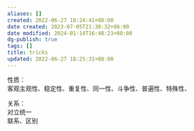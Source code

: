```yaml
---
aliases: []
created: 2022-06-27 18:24:41+08:00
date created: 2023-07-05T21:38:32+08:00
date modified: 2024-01-14T16:48:23+08:00
dg-publish: true
tags: []
title: tricks
updated: 2022-06-27 18:25:31+08:00
---
```


性质：  
客观主观性、稳定性、重复性、同一性、斗争性、普遍性、特殊性、

关系：  
对立统一  
联系、区别
